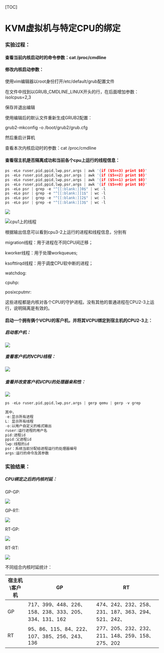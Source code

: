 [TOC]

# KVM虚拟机与特定CPU的绑定

### 实验过程：



#### 查看当前内核启动时的命令参数：cat /proc/cmdline

#### 修改内核启动参数：

使用vim编辑器以root身份打开/etc/default/grub配置文件

在文件中找到以GRUB_CMDLINE_LINUX开头的行，在后面增加参数：isolcpus=2,3

保存并退出编辑

使用编辑后的默认文件重新生成GRUB2配置：

grub2-mkconfig -o /boot/grub2/grub.cfg

然后重启计算机

查看本次内核启动时的参数：cat /proc/cmdline

#### 查看宿主机是否隔离成功和当前各个cpu上运行的线程信息：

```c
ps -eLo ruser,pid,ppid,lwp,psr,args | awk '{if ($5==3) print $0}'
ps -eLo ruser,pid,ppid,lwp,psr,args | awk '{if ($5==2) print $0}'
ps -eLo ruser,pid,ppid,lwp,psr,args | awk '{if ($5==1) print $0}'
ps -eLo ruser,pid,ppid,lwp,psr,args | awk '{if ($5==0) print $0}'
ps -eLo psr | grep -e "^[[:blank:]]0$" | wc -l
ps -eLo psr | grep -e "^[[:blank:]]1$" | wc -l
ps -eLo psr | grep -e "^[[:blank:]]2$" | wc -l
ps -eLo psr | grep -e "^[[:blank:]]3$" | wc -l

```



![](pictures/rt-gp1.png)

![cpu1上的线程](pictures/rt-gp2.png)



根据输出信息可以看到cpu3-2上运行的进程和线程信息，分别有

migration线程：用于进程在不同CPU间迁移；

kworker线程：用于处理workqueues;

ksofttirqd线程：用于调度CPU软中断的进程；

watchdog:

cpuhp:

posixcputmr:

这些进程都是内核对各个CPU的守护进程。没有其他的普通进程在CPU2-3上运行，说明隔离是有效的。

#### 启动一个拥有俩个VCPU的客户机，并将其VCPU绑定到宿主机的CPU2-3上：

##### 启动客户机：

![](pictures/guest启动命令.png)



##### 查看客户机的VCPU线程：

##### ![](pictures/rt-gp0.png)

##### 查看并改变客户机VCPU的处理器亲和性：

![](pictures/rt-gp4.png)



```c
ps -eLo ruser,pid,ppid,lwp,psr,args | gerp qemu | gerp -v grep
    
其中，
-e:显示所有进程
L: 显示所有线程
-o:以用户自定义的格式输出
ruser:运行进程的用户名
pid:进程id
ppid:父进程id
lwp:线程的id
psr：系统当前分配给进程运行的处理器编号    
args:运行的命令及其参数
```

### 实验结果：

##### CPU绑定之后的内核时延：

GP-GP:

![](pictures\gp-gp结果2.png)

GP-RT:

![](pictures\gp-rt结果2.png)

RT-GP:

![](pictures\rt-gp结果.png)

RT-RT:

![](pictures\rt-rt结果.png)

不同组合内核时延统计：

| 宿主机\客户机 | GP                                                    | RT                                                 |
| ------------- | ----------------------------------------------------- | -------------------------------------------------- |
| GP            | 717、399、448、226、158、238、333、205、334、131、162 | 474、242、232、258、231、187、363、294、521、242、 |
| RT            | 95、86、115、84、222、107、385、256、243、136         | 277、205、232、232、211、148、259、158、275、202   |

